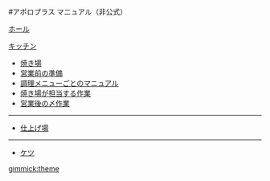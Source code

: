 #アポロプラス マニュアル（非公式）

[ホール]()

[キッチン]()

  * [焼き場](kitchen/grill/index.md)
  * [営業前の準備](kitchen/grill/ready.md)
  * [調理メニューごとのマニュアル](kitchen/grill/cooking.md)
  * [焼き場が担当する作業](kitchen/grill/work.md)
  * [営業後の〆作業](kitchen/grill/closing.md)
  ----
  * [仕上げ場](index.md)
  ----
  * [ケツ](index.md)


[gimmick:theme](united)